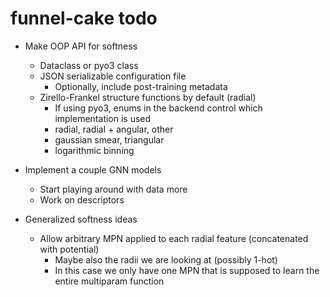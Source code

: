 # funnel-cake todo

* Make OOP API for softness
    * Dataclass or pyo3 class
    * JSON serializable configuration file
        * Optionally, include post-training metadata 
    * Zirello-Frankel structure functions by default (radial)
        * If using pyo3, enums in the backend control which implementation is used
        * radial, radial + angular, other
        * gaussian smear, triangular
        * logarithmic binning
* Implement a couple GNN models
    * Start playing around with data more
    * Work on descriptors

* Generalized softness ideas
    * Allow arbitrary MPN applied to each radial feature (concatenated with potential)
        * Maybe also the radii we are looking at (possibly 1-hot)
        * In this case we only have one MPN that is supposed to learn the entire multiparam function